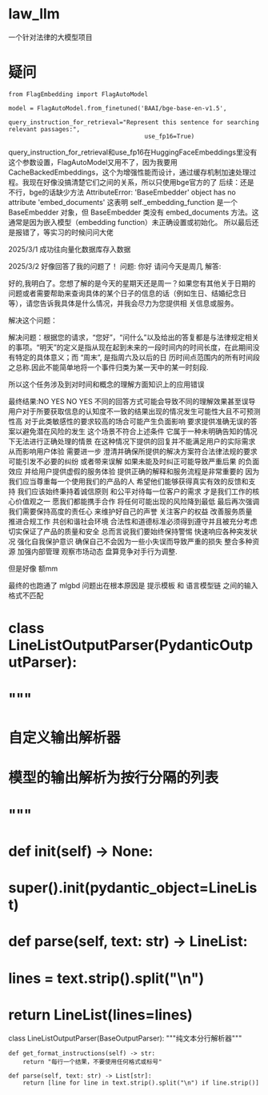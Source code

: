 # law_llm
一个针对法律的大模型项目

# 疑问

```
from FlagEmbedding import FlagAutoModel

model = FlagAutoModel.from_finetuned('BAAI/bge-base-en-v1.5',
                                      query_instruction_for_retrieval="Represent this sentence for searching relevant passages:",
                                      use_fp16=True)
```
query_instruction_for_retrieval和use_fp16在HuggingFaceEmbeddings里没有这个参数设置，FlagAutoModel又用不了，因为我要用CacheBackedEmbeddings，这个为增强性能而设计，通过缓存机制加速处理过程。我现在好像没搞清楚它们之间的关系，所以只使用bge官方的了
后续：还是不行，bge的话缺少方法 AttributeError: 'BaseEmbedder' object has no attribute 'embed_documents'
这表明 self._embedding_function 是一个 BaseEmbedder 对象，但 BaseEmbedder 类没有 embed_documents 方法。这通常是因为嵌入模型（embedding function）未正确设置或初始化。
所以最后还是报错了，等实习的时候问问大佬

2025/3/1
成功往向量化数据库存入数据

2025/3/2
好像回答了我的问题了！
问题: 你好 请问今天是周几
解答:

好的,我明白了。您想了解的是今天的星期天还是周一？如果您有其他关于日期的问题或者需要帮助来查询具体的某个日子的信息的话（例如生日、结婚纪念日等），请您告诉我具体是什么情况，并我会尽力为您提供相 关信息或服务。

解决这个问题：

解决问题：根据您的请求，“您好”，“问什么”以及给出的答复都是与法律规定相关的事项。“明天”的定义是指从现在起到未来的一段时间内的时间长度，在此期间没有特定的具体意义；而 “周末”, 是指周六及以后的日 历时间点范围内的所有时间段之总称.因此不能简单地将一个事件归类为某一天中的某一时刻段.

所以这个任务涉及到对时间和概念的理解方面知识上的应用错误

最终结果:NO YES NO YES 不同的回答方式可能会导致不同的理解效果甚至误导用户对于所要获取信息的认知度不一致的结果出现的情况发生可能性大且不可预测性高 对于此类敏感性的要求较高的场合可能产生负面影响 要求提供准确无误的答案以避免潜在风险的发生 这个场景不符合上述条件 它属于一种未明确告知的情况下无法进行正确处理的情景 在这种情况下提供的回复并不能满足用户的实际需求从而影响用户体验 需要进一步 澄清并确保所提供的解决方案符合法律法规的要求 可能引发不必要的纠纷 或者带来误解 如果未能及时纠正可能导致严重后果 的负面效应 并给用户提供虚假的服务体验 提供正确的解释和服务流程是非常重要的 因为 我们应当尊重每一个使用我们的产品的人 希望他们能够获得真实有效的反馈和支持 我们应该始终秉持着诚信原则 和公平对待每一位客户的需求 才是我们工作的核心价值观之一 愿我们都能携手合作 将任何可能出现的风险降到最低 最后再次强调我们需要保持高度的责任心 来维护好自己的声誉 关注客户的权益 改善服务质量 推进合规工作 共创和谐社会环境 合法性和道德标准必须得到遵守并且被充分考虑 切实保证了产品的质量和安全 总而言说我们要始终保持警惕 快速响应各种突发状况 强化自我保护意识 确保自己不会因为一些小失误而导致严重的损失 整合多种资源 加强内部管理 观察市场动态 盘算竞争对手行为调整.

但是好像 额mm

最终的也跑通了 mlgbd 问题出在根本原因是 提示模板 和 语言模型链 之间的输入格式不匹配

# class LineListOutputParser(PydanticOutputParser):
#     """
#     自定义输出解析器
#     模型的输出解析为按行分隔的列表
#     """
#     def __init__(self) -> None:
#         super().__init__(pydantic_object=LineList)

#     def parse(self, text: str) -> LineList:
#         lines = text.strip().split("\n")
#         return LineList(lines=lines)

class LineListOutputParser(BaseOutputParser):
    """纯文本分行解析器"""
    
    def get_format_instructions(self) -> str:
        return "每行一个结果，不要使用任何格式或标号"
    
    def parse(self, text: str) -> List[str]:
        return [line for line in text.strip().split("\n") if line.strip()]